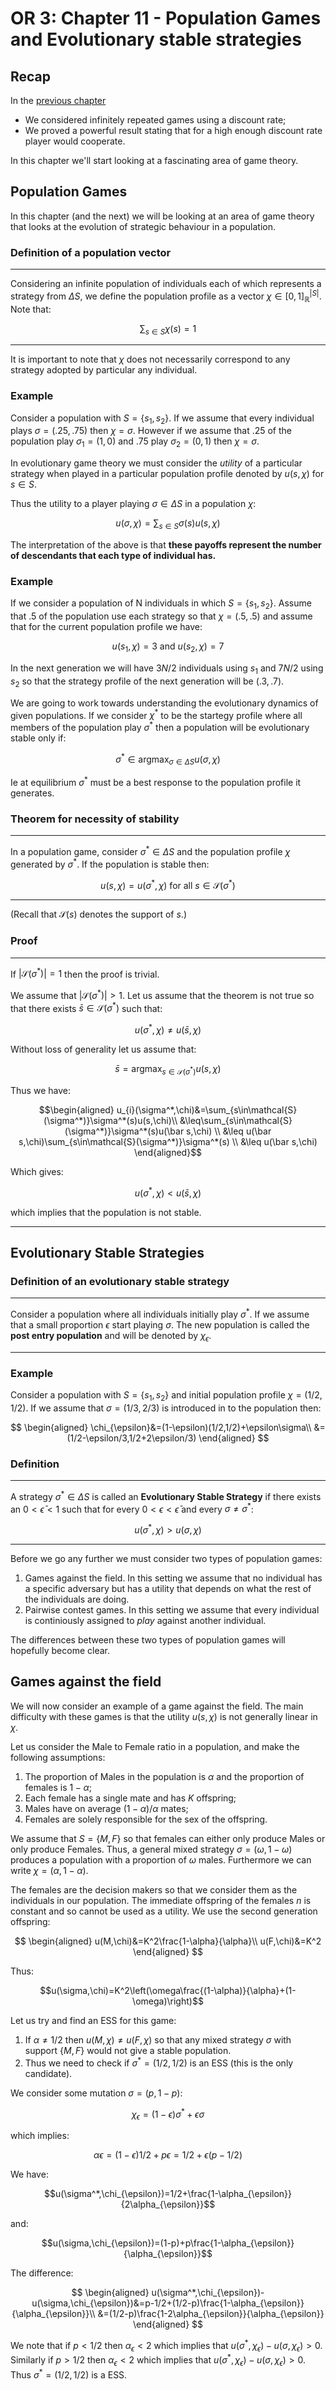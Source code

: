 # OR 3: Chapter 11 - Population Games and Evolutionary stable strategies

## Recap

In the [previous chapter](Chapter_10_Infinetely_Repeated_Games.md)

- We considered infinitely repeated games using a discount rate;
- We proved a powerful result stating that for a high enough discount rate player would cooperate.

In this chapter we'll start looking at a fascinating area of game theory.

## Population Games

In this chapter (and the next) we will be looking at an area of game theory that looks at the evolution of strategic behaviour in a population.

### Definition of a population vector

---

Considering an infinite population of individuals each of which represents a strategy from $\Delta S$, we define the population profile as a vector $\chi\in[0,1]^{|S|}_\mathbb{R}$. Note that:

$$\sum_{s\in S}\chi(s)=1$$

---

It is important to note that $\chi$ does not necessarily correspond to any strategy adopted by particular any individual.

### Example

Consider a population with $S=\{s_1,s_2\}$. If we assume that every individual plays $\sigma=(.25,.75)$ then $\chi=\sigma$. However if we assume that .25 of the population play $\sigma_1=(1,0)$ and .75 play $\sigma_2=(0,1)$ then $\chi=\sigma$.

In evolutionary game theory we must consider the _utility_ of a particular strategy when played in a particular population profile denoted by $u(s,\chi)$ for $s\in S$.

Thus the utility to a player playing $\sigma\in\Delta S$ in a population $\chi$:

$$u(\sigma,\chi)=\sum_{s\in S}\sigma(s)u(s,\chi)$$

The interpretation of the above is that **these payoffs represent the number of descendants that each type of individual has.**

### Example

If we consider a population of N individuals in which $S=\{s_1,s_2\}$. Assume that .5 of the population use each strategy so that $\chi=(.5,.5)$ and assume that for the current population profile we have:

$$u(s_1,\chi)=3\text{ and }u(s_2,\chi)=7$$

In the next generation we will have $3N/2$ individuals using $s_1$ and $7N/2$ using $s_2$ so that the strategy profile of the next generation will be $(.3,.7)$.

We are going to work towards understanding the evolutionary dynamics of given populations. If we consider $\chi^*$ to be the startegy profile where all members of the population play $\sigma^*$ then a population will be evolutionary stable only if:

$$\sigma^*\in\text{argmax}_{\sigma\in\Delta S}u(\sigma,\chi)$$

Ie at equilibrium $\sigma^*$ must be a best response to the population profile it generates.

### Theorem for necessity of stability

---

In a population game, consider $\sigma^*\in\Delta S$ and the population profile $\chi$ generated by $\sigma^*$. If the population is stable then:

$$u(s,\chi)=u(\sigma^*,\chi)\text{ for all }s\in\mathcal{S}(\sigma^*)$$

---

(Recall that $\mathcal{S}(s)$ denotes the support of $s$.)

### Proof

---

If $|\mathcal{S}(\sigma^*)|=1$ then the proof is trivial.

We assume that $|\mathcal{S}(\sigma^*)|>1$. Let us assume that the theorem is not true so that there exists $\bar s\in\mathcal{S}(\sigma^*)$ such that:

$$u(\sigma^*,\chi)\ne u(\bar s,\chi)$$

Without loss of generality let us assume that:

$$\bar s=\text{argmax}_{s\in\mathcal{S}(\sigma^*)}u(s,\chi)$$

Thus we have:

$$\begin{aligned}
u_{i}(\sigma^*,\chi)&=\sum_{s\in\mathcal{S}(\sigma^*)}\sigma^*(s)u(s,\chi)\\
&\leq\sum_{s\in\mathcal{S}(\sigma^*)}\sigma^*(s)u(\bar s,\chi) \\
&\leq u(\bar s,\chi)\sum_{s\in\mathcal{S}(\sigma^*)}\sigma^*(s) \\
&\leq u(\bar s,\chi)
\end{aligned}$$

Which gives:

$$u(\sigma^*,\chi)< u(\bar s,\chi)$$

which implies that the population is not stable.

---

## Evolutionary Stable Strategies

### Definition of an evolutionary stable strategy

---

Consider a population where all individuals initially play $\sigma^*$. If we assume that a small proportion $\epsilon$ start playing $\sigma$. The new population is called the **post entry population** and will be denoted by $\chi_{\epsilon}$.

---

### Example

Consider a population with $S=\{s_1,s_2\}$ and initial population profile $\chi=(1/2,1/2)$. If we assume that $\sigma=(1/3,2/3)$ is introduced in to the population then:

$$
\begin{aligned}
\chi_{\epsilon}&=(1-\epsilon)(1/2,1/2)+\epsilon\sigma\\
            &=(1/2-\epsilon/3,1/2+2\epsilon/3)
\end{aligned}
$$

### Definition

---

A strategy $\sigma^*\in\Delta S$ is called an **Evolutionary Stable Strategy** if there exists an $0<\bar\epsilon<1$ such that for every $0<\epsilon<\bar \epsilon$ and every $\sigma\ne \sigma^*$:

$$u(\sigma^*,\chi)>u(\sigma,\chi)$$

---

Before we go any further we must consider two types of population games:

1. Games against the field. In this setting we assume that no individual has a specific adversary but has a utility that depends on what the rest of the individuals are doing.
2. Pairwise contest games. In this setting we assume that every individual is continiously assigned to _play_ against another individual.

The differences between these two types of population games will hopefully become clear.

## Games against the field

We will now consider an example of a game against the field. The main difficulty with these games is that the utility $u(s,\chi)$ is not generally linear in $\chi$.

Let us consider the Male to Female ratio in a population, and make the following assumptions:

1. The proportion of Males in the population is $\alpha$ and the proportion of females is $1-\alpha$;
2. Each female has a single mate and has $K$ offspring;
3. Males have on average $(1-\alpha)/\alpha$ mates;
4. Females are solely responsible for the sex of the offspring.

We assume that $S=\{M,F\}$ so that females can either only produce Males or only produce Females. Thus, a general mixed strategy $\sigma=(\omega,1-\omega)$ produces a population with a proportion of  $\omega$ males. Furthermore we can write $\chi=(\alpha,1-\alpha)$.

The females are the decision makers so that we consider them as the individuals in our population. The immediate offspring of the females $n$ is constant and so cannot be used as a utility. We use the second generation offspring:

$$
\begin{aligned}
u(M,\chi)&=K^2\frac{1-\alpha}{\alpha}\\
u(F,\chi)&=K^2
\end{aligned}
$$

Thus:

$$u(\sigma,\chi)=K^2\left(\omega\frac{(1-\alpha)}{\alpha}+(1-\omega)\right)$$

Let us try and find an ESS for this game:

1. If $\alpha\ne 1/2$ then $u(M,\chi)\ne u(F,\chi)$ so that any mixed strategy $\sigma$ with support $\{M,F\}$ would not give a stable population.
2. Thus we need to check if $\sigma^*=(1/2,1/2)$ is an ESS (this is the only candidate).

We consider some mutation $\sigma=(p,1-p)$:

$$\chi_{\epsilon}=(1-\epsilon)\sigma^*+\epsilon\sigma$$

which implies:

$$\alpha{\epsilon}=(1-\epsilon)1/2+p\epsilon=1/2+\epsilon(p-1/2)$$

We have:

$$u(\sigma^*,\chi_{\epsilon})=1/2+\frac{1-\alpha_{\epsilon}}{2\alpha_{\epsilon}}$$

and:

$$u(\sigma,\chi_{\epsilon})=(1-p)+p\frac{1-\alpha_{\epsilon}}{\alpha_{\epsilon}}$$

The difference:

$$
\begin{aligned}
u(\sigma^*,\chi_{\epsilon})-u(\sigma,\chi_{\epsilon})&=p-1/2+(1/2-p)\frac{1-\alpha_{\epsilon}}{\alpha_{\epsilon}}\\
&=(1/2-p)\frac{1-2\alpha_{\epsilon}}{\alpha_{\epsilon}}
\end{aligned}
$$

We note that if $p<1/2$ then $\alpha_{\epsilon}<2$ which implies that $u(\sigma^*,\chi_{\epsilon})-u(\sigma,\chi_{\epsilon})>0$. Similarly if $p>1/2$ then $\alpha_{\epsilon}<2$ which implies that $u(\sigma^*,\chi_{\epsilon})-u(\sigma,\chi_{\epsilon})>0$. Thus $\sigma^*=(1/2,1/2)$ is a ESS.

